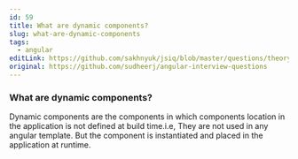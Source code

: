 ```yaml
---
id: 59
title: What are dynamic components?
slug: what-are-dynamic-components
tags:
  - angular
editLink: https://github.com/sakhnyuk/jsiq/blob/master/questions/theory/angular/59.md
original: https://github.com/sudheerj/angular-interview-questions
---
```


### What are dynamic components?

Dynamic components are the components in which components location in the application is not defined at build time.i.e, They are not used in any angular template. But the component is instantiated and placed in the application at runtime.
